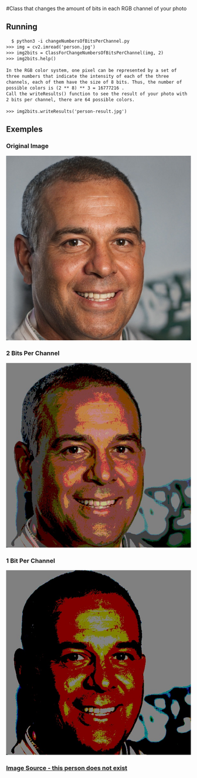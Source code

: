 #Class that changes the amount of bits in each RGB channel of your photo

## Running

```
  $ python3 -i changeNumbersOfBitsPerChannel.py
>>> img = cv2.imread('person.jpg')
>>> img2bits = ClassForChangeNumbersOfBitsPerChannel(img, 2)
>>> img2bits.help()

In the RGB color system, one pixel can be represented by a set of three numbers that indicate the intensity of each of the three channels, each of them have the size of 8 bits. Thus, the number of possible colors is (2 ** 8) ** 3 = 16777216 .
Call the writeResults() function to see the result of your photo with 2 bits per channel, there are 64 possible colors.

>>> img2bits.writeResults('person-result.jpg')
```

## Exemples

### Original Image

![Person](https://raw.githubusercontent.com/raulpy271/ChangeNumbersOfBitsPerChannelInImage/master/person.jpg)

### 2 Bits Per Channel

![Person](https://raw.githubusercontent.com/raulpy271/ChangeNumbersOfBitsPerChannelInImage/master/person-result-2-bits.jpg)

### 1 Bit Per Channel

![Person](https://raw.githubusercontent.com/raulpy271/ChangeNumbersOfBitsPerChannelInImage/master/person-result-1-bits.jpg)

### [Image Source - this person does not exist](https://thispersondoesnotexist.com/)
